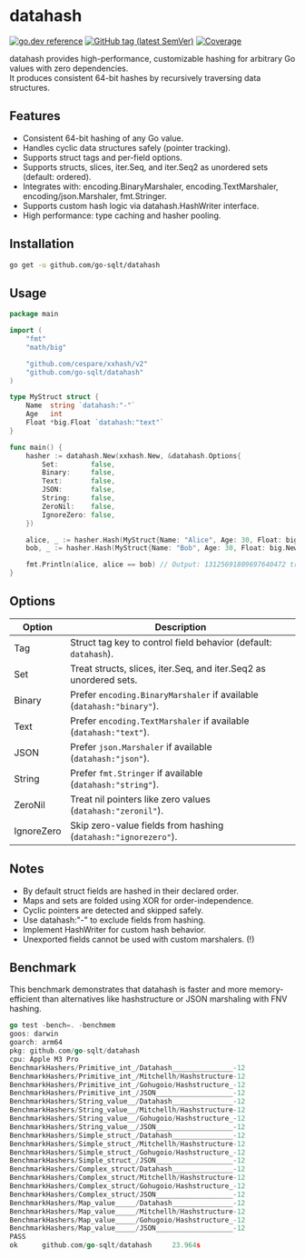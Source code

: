 # datahash

[![go.dev reference](https://img.shields.io/badge/go.dev-reference-007d9c?logo=go&logoColor=white)](https://pkg.go.dev/github.com/go-sqlt/datahash)
[![GitHub tag (latest SemVer)](https://img.shields.io/github/tag/go-sqlt/datahash.svg?style=social)](https://github.com/go-sqlt/datahash/tags)
[![Coverage](https://img.shields.io/badge/Coverage-74.6%25-brightgreen)](https://github.com/go-sqlt/datahash/actions)

datahash provides high-performance, customizable hashing for arbitrary Go values with zero dependencies.  
It produces consistent 64-bit hashes by recursively traversing data structures.

## Features

- Consistent 64-bit hashing of any Go value.
- Handles cyclic data structures safely (pointer tracking).
- Supports struct tags and per-field options.
- Supports structs, slices, iter.Seq, and iter.Seq2 as unordered sets (default: ordered).
- Integrates with: encoding.BinaryMarshaler, encoding.TextMarshaler, encoding/json.Marshaler, fmt.Stringer.
- Supports custom hash logic via datahash.HashWriter interface.
- High performance: type caching and hasher pooling.

## Installation

```bash
go get -u github.com/go-sqlt/datahash
```

## Usage

```go
package main

import (
	"fmt"
	"math/big"

	"github.com/cespare/xxhash/v2"
	"github.com/go-sqlt/datahash"
)

type MyStruct struct {
	Name  string `datahash:"-"`
	Age   int
	Float *big.Float `datahash:"text"`
}

func main() {
	hasher := datahash.New(xxhash.New, &datahash.Options{
		Set:        false,
		Binary:     false,
		Text:       false,
		JSON:       false,
		String:     false,
		ZeroNil:    false,
		IgnoreZero: false,
	})

	alice, _ := hasher.Hash(MyStruct{Name: "Alice", Age: 30, Float: big.NewFloat(1.23)})
	bob, _ := hasher.Hash(MyStruct{Name: "Bob", Age: 30, Float: big.NewFloat(1.23)})

	fmt.Println(alice, alice == bob) // Output: 13125691809697640472 true
}
```

## Options

| Option     | Description |
|------------|-------------|
| Tag        | Struct tag key to control field behavior (default: `datahash`). |
| Set        | Treat structs, slices, iter.Seq, and iter.Seq2 as unordered sets. |
| Binary     | Prefer `encoding.BinaryMarshaler` if available (`datahash:"binary"`). |
| Text       | Prefer `encoding.TextMarshaler` if available (`datahash:"text"`). |
| JSON       | Prefer `json.Marshaler` if available (`datahash:"json"`). |
| String     | Prefer `fmt.Stringer` if available (`datahash:"string"`). |
| ZeroNil    | Treat nil pointers like zero values (`datahash:"zeronil"`). |
| IgnoreZero | Skip zero-value fields from hashing (`datahash:"ignorezero"`). |

## Notes

- By default struct fields are hashed in their declared order.
- Maps and sets are folded using XOR for order-independence.
- Cyclic pointers are detected and skipped safely.
- Use datahash:"-" to exclude fields from hashing.
- Implement HashWriter for custom hash behavior.
- Unexported fields cannot be used with custom marshalers. (!)

## Benchmark

This benchmark demonstrates that datahash is faster and more memory-efficient than 
alternatives like hashstructure or JSON marshaling with FNV hashing.

```go
go test -bench=. -benchmem                                         
goos: darwin
goarch: arm64
pkg: github.com/go-sqlt/datahash
cpu: Apple M3 Pro
BenchmarkHashers/Primitive_int_/Datahash_______________-12              56794764                20.83 ns/op            0 B/op          0 allocs/op
BenchmarkHashers/Primitive_int_/Mitchellh/Hashstructure-12              25998645                41.62 ns/op           24 B/op          3 allocs/op
BenchmarkHashers/Primitive_int_/Gohugoio/Hashstructure_-12              39480448                30.37 ns/op           16 B/op          2 allocs/op
BenchmarkHashers/Primitive_int_/JSON___________________-12              19139836                61.53 ns/op           24 B/op          2 allocs/op
BenchmarkHashers/String_value__/Datahash_______________-12              60617798                23.14 ns/op            0 B/op          0 allocs/op
BenchmarkHashers/String_value__/Mitchellh/Hashstructure-12              35633994                33.40 ns/op           24 B/op          2 allocs/op
BenchmarkHashers/String_value__/Gohugoio/Hashstructure_-12              38488472                30.58 ns/op           24 B/op          2 allocs/op
BenchmarkHashers/String_value__/JSON___________________-12              17762340                66.33 ns/op           24 B/op          2 allocs/op
BenchmarkHashers/Simple_struct_/Datahash_______________-12              18928401                64.39 ns/op            0 B/op          0 allocs/op
BenchmarkHashers/Simple_struct_/Mitchellh/Hashstructure-12               3003730               393.2 ns/op           248 B/op         17 allocs/op
BenchmarkHashers/Simple_struct_/Gohugoio/Hashstructure_-12               3079431               388.3 ns/op           248 B/op         17 allocs/op
BenchmarkHashers/Simple_struct_/JSON___________________-12              11993328               100.2 ns/op            40 B/op          2 allocs/op
BenchmarkHashers/Complex_struct/Datahash_______________-12               1812651               661.4 ns/op           256 B/op          5 allocs/op
BenchmarkHashers/Complex_struct/Mitchellh/Hashstructure-12                483381              2343 ns/op            1480 B/op         92 allocs/op
BenchmarkHashers/Complex_struct/Gohugoio/Hashstructure_-12                494407              2370 ns/op            1416 B/op         90 allocs/op
BenchmarkHashers/Complex_struct/JSON___________________-12               1000000              1109 ns/op             496 B/op          8 allocs/op
BenchmarkHashers/Map_value_____/Datahash_______________-12               3642258               327.8 ns/op           224 B/op          7 allocs/op
BenchmarkHashers/Map_value_____/Mitchellh/Hashstructure-12               1993250               598.7 ns/op           352 B/op         29 allocs/op
BenchmarkHashers/Map_value_____/Gohugoio/Hashstructure_-12               2172636               552.5 ns/op           208 B/op         24 allocs/op
BenchmarkHashers/Map_value_____/JSON___________________-12               3248755               370.4 ns/op           280 B/op          9 allocs/op
PASS
ok      github.com/go-sqlt/datahash     23.964s
```
